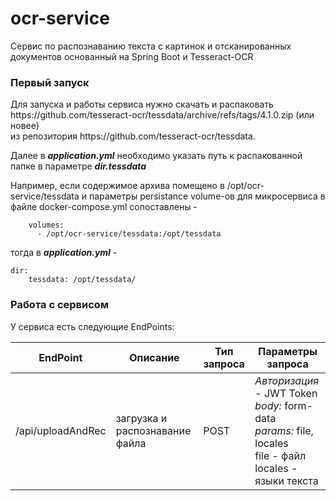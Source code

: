 
<h1>ocr-service </h1>
Сервис по распознаванию текста с картинок и отсканированных документов основанный на Spring Boot и Tesseract-OCR


<h3>Первый запуск</h3>
Для запуска и работы сервиса нужно скачать и распаковать <br>
https://github.com/tesseract-ocr/tessdata/archive/refs/tags/4.1.0.zip (или новее) <br>
из репозитория https://github.com/tesseract-ocr/tessdata.

Далее в **_application.yml_** необходимо указать путь к распакованной папке в параметре _**dir.tessdata**_ <br>

Например, если содержимое архива помещено в /opt/ocr-service/tessdata и параметры persistance volume-ов для микросервиса в файле docker-compose.yml сопоставлены - 

```
    volumes:
      - /opt/ocr-service/tessdata:/opt/tessdata
```
тогда в **_application.yml_** - 
```
dir:
    tessdata: /opt/tessdata/
```

<h3>Работа с сервисом</h3>

У сервиса есть следующие EndPoints:

EndPoint|Описание|Тип запроса|Параметры запроса
---|---|---|---
/api/uploadAndRec|загрузка и распознавание файла|POST|*Авторизация* - JWT Token <br> *body:* form-data<br>*params:* file, locales<br>file - файл<br>locales - языки текста

